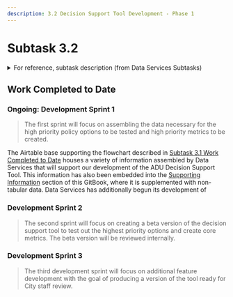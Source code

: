 ```yaml
---
description: 3.2 Decision Support Tool Development - Phase 1
---
```


# Subtask 3.2

<details>

<summary>For reference, subtask description (from Data Services Subtasks)</summary>

Using the software development roadmap, MAPC staff will conduct three development ‘sprints’ designed to create a draft product for City review. &#x20;

* The first sprint will focus on **assembling the data necessary for the high priority policy options** to be tested and high priority metrics to be created.&#x20;
* The second sprint will focus on creating a **beta version of the decision support tool to test out the highest priority options and create core metrics.** The beta version will be reviewed internally.&#x20;
* The third development sprint will focus on **additional feature development with the goal of producing a version of the tool ready for City staff review.**&#x20;

While the specific technology “stack” to be used is still TBD, it is likely that the development will use Esri ArcMap or ArcPro and Python.  <mark style="background-color:green;">**All development will be documented and version-controlled using GitHub so that the project will eventually be able to accept contributions from other users and software developers.**</mark> &#x20;

</details>

## Work Completed to Date

### Ongoing: Development Sprint 1&#x20;

> The first sprint will focus on assembling the data necessary for the high priority policy options to be tested and high priority metrics to be created.

The Airtable base supporting the flowchart described in [Subtask 3.1 Work Completed to Date](subtask-3.1.md) houses a variety of information assembled by Data Services that will support our development of the ADU Decision Support Tool. This information has also been embedded into the [Supporting Information](broken-reference) section of this GitBook, where it is supplemented with non-tabular data. Data Services has additionally begun its development of&#x20;

### Development Sprint 2&#x20;

> The second sprint will focus on creating a beta version of the decision support tool to test out the highest priority options and create core metrics. The beta version will be reviewed internally.

### Development Sprint 3

> The third development sprint will focus on additional feature development with the goal of producing a version of the tool ready for City staff review.
